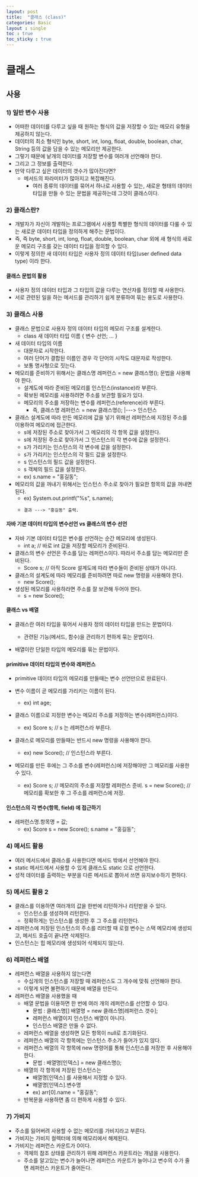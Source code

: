 ```yaml
---
layout: post
title:  "클래스 (class)"
categories: Basic
layout : single
toc : true 
toc_sticky : true
---
```


# 클래스 

## 사용

### 1) 일반 변수 사용
- 어떠한 데이터를 다루고 싶을 때 원하는 형식의 값을 저장할 수 있는 메모리 유형을 제공하지 않는다.
- 데이터의 최소 형식인 byte, short, int, long, float, double, boolean, char, String 등의 값을 담을 수 있는 메모리만 제공한다.
- 그렇기 때문에 낱개의 데이터를 저장할 변수를 여러개 선언해야 한다.
- 그리고 그 정보를 출력한다.
- 만약 다루고 싶은 데이터의 갯수가 많아진다면?
    - 메서드의 파라미터가 많아지고 복잡해진다.
        - 여러 종류의 데이터를 묶어서 하나로 사용할 수 있는, 새로운 형태의 데이터 타입을 만들 수 있는 문법을 제공하는데 그것이 클래스이다.

### 2) 클래스란?
- 개발자가 자신이 개발하는 프로그램에서 사용할 특별한 형식의 데이터를 다룰 수 있는 새로운 데이터 타입을 정의하게 해주는 문법이다.
- 즉, 즉 byte, short, int, long, float, double, boolean, char 외에 새 형식의 새로운 메모리 구조를 갖는 데이터 타입을 정의할 수 있다.
- 이렇게 정의한 새 데이터 타입은 사용자 정의 데이터 타입(user defined data type) 이라 한다.

#### 클래스 문법의 활용
- 사용자 정의 데이터 타입과 그 타입의 값을 다루는 연산자를 정의할 때 사용한다.
- 서로 관련된 일을 하는 메서드를 관리하기 쉽게 분류하여 묶는 용도로 사용한다.

### 3) 클래스 사용
- 클래스 문법으로 사용자 정의 데이터 타입의 메모리 구조를 설계한다.
    - class 새 데이터 타입 이름 {
        변수 선언;
        ...
    }
- 새 데이터 타입의 이름
    - 대문자로 시작한다.
    - 여러 단어가 결합된 이름인 경우 각 단어의 시작도 대문자로 작성한다.
    - 보통 명사형으로 짓는다.
- 메모리를 준비하기 위해서는 클래스명 레퍼런스 = new 클래스명(); 문법을 사용해야 한다.
    - 설계도에 따라 준비된 메모리를 인스턴스(instance)라 부른다.
    - 확보된 메모리를 사용하려면 주소를 보관할 필요가 있다.
    - 메모리의 주소를 저장하는 변수를 레퍼런스(reference)라 부른다.
        - 즉, 클래스명 레퍼런스 = new 클래스명();
                               |---> 인스턴스
- 클래스 설계도에 따라 만든 메모리에 값을 넣기 위해선 레퍼런스에 지정된 주소를 이용하여 메모리에 접근한다.
    - s에 저장된 주소로 찾아가서 그 메모리의 각 항목 값을 설정한다. 
    - s에 저장된 주소로 찾아가서 그 인스턴스의 각 변수에 값을 설정한다. 
    - s가 가리키는 인스턴스의 각 변수에 값을 설정한다. 
    - s가 가리키는 인스턴스의 각 필드 값을 설정한다. 
    - s 인스턴스의 필드 값을 설정한다. 
    - s 객체의 필드 값을 설정한다.
    - ex) s.name = "홍길동";
- 메모리의 값을 꺼내기 위해서는 인스턴스 주소로 찾아가 필요한 항목의 값을 꺼내면 된다.
    - ex) System.out.printf("%s", s.name);
    -     결과 ---> "홍길동" 출력.

#### 자바 기본 데이터 타입의 변수선언 vs 클래스의 변수 선언
- 자바 기본 데이터 타입은 변수를 선언하는 순간 메모리에 생성된다.
    - int a; // 바로 int 값을 저장할 메모리가 준비된다.
- 클래스의 변수 선언은 주소를 담는 레퍼런스이다. 따라서 주소를 담는 메모리만 준비된다.
    - Score s; // 아직 Score 설계도에 따라 변수들이 준비된 상태가 아니다.
- 클래스의 설계도에 따라 메모리를 준비하려면 따로 new 명령을 사용해야 한다.
    - new Score();
- 생성된 메모리를 사용하라면 주소를 잘 보관해 두어야 한다.
    - s = new Score();

#### 클래스 vs 배열
- 클래스란 여러 타입을 묶어서 사용자 정의 데이터 타입을 만드는 문법이다.
    - 관련된 기능(메서드, 함수)을 관리하기 편하게 묶는 문법이다.

- 배열이란 단일한 타입의 메모리를 묶는 문법이다.

#### primitive 데이터 타입의 변수와 레퍼런스
- primitive 데이터 타입의 메모리를 만들때는 변수 선언만으로 완료된다.
- 변수 이름이 곧 메모리를 가리키는 이름이 된다.
    - ex) int age; 

- 클래스 이름으로 지정한 변수는 메모리 주소를 저장하는 변수(레퍼런스)이다.
    - ex) Score s; // s 는 레퍼런스라 부른다.

- 클래스로 메모리를 만들때는 반드시 new 명령을 사용해야 한다.
    - ex) new Score(); // 인스턴스라 부른다.

- 메모리를 만든 후에는 그 주소를 변수(레퍼런스)에 저장해야만 그 메모리를 사용한 수 있다.
    - ex) Score s; // 메모리의 주소를 저장할 레퍼런스 준비.
          s = new Score(); // 메모리를 확보한 후 그 주소를 레퍼런스에 저장.

#### 인스턴스의 각 변수(항목, field) 에 접근하기
- 레퍼런스명.항목명 = 값;
    - ex) Score s = new Score();
          s.name = "홍길동";

### 4) 메서드 활용
- 여러 메서드에서 클래스를 사용한다면 메서드 밖에서 선언해야 한다.
- static 메서드에서 사용할 수 있게 클래스도 static 으로 선언한다.
- 성적 데이터를 출력하는 부분을 다른 메서드로 뽑아서 쓰면 유지보수하기 편하다.

### 5) 메서드 활용 2
- 클래스를 이용하면 여러개의 값을 한번에 리턴하거나 리턴받을 수 있다.
    - 인스턴스를 생성하여 리턴한다.
    - 정확하게는 인스턴스를 생성한 후 그 주소를 리턴한다.
- 레퍼런스에 저장된 인스턴스의 주소를 리터할 때 로컬 변수는 스택 메모리에 생성되고, 메서드 호출이 끝나면 삭제된다.
- 인스턴스는 힙 메모리에 생성되어 삭제되지 않는다.

### 6) 레퍼런스 배열
- 레퍼런스 배열을 사용하지 않는다면
    - 수십개의 인스턴스를 저장할 때 레퍼런스도 그 개수에 맞춰 선언해야 한다.
    - 이렇게 되면 불편하기 때문에 배열을 만든다.
- 레퍼런스 배열을 사용했을 때
    - 배열 문법을 이용하면 한 번에 여러 개의 레퍼런스를 선언할 수 있다.
        - 문법 : 클래스명[] 배열명 = new 클래스명[레퍼런스 갯수];
        - 레퍼런스 배열이지 인스턴스 배열이 아니다.
        - 인스턴스 배열은 만들 수 없다.
    - 레퍼런스 배열을 생성하면 모든 항목이 null로 초기화된다.
    - 레퍼런스 배열의 각 항목에는 인스턴스 주소가 들어가 있지 않다.
    - 레퍼런스 배열의 각 항목에 new 명령어를 통해 인스턴스를 저장한 후 사용해야 한다.
        - 문법 : 배열명[인덱스] = new 클래스명();
    - 배열의 각 항목에 저장된 인스턴스는 
        - 배열명[인덱스] 를 사용해서 지정할 수 있다.
        - 배열명[인덱스].변수명
        - ex) arr[0].name = "홍길동";
    - 반복문을 사용하면 좀 더 편하게 사용할 수 있다.

### 7) 가비지
- 주소를 잃어버려 사용할 수 없는 메모리를 가비지라고 부른다.
- 가비지는 가비지 컬렉터에 의해 메모리에서 해제된다.
- 가비지는 레퍼런스 카운트가 0이다.
    - 객체의 참조 상태를 관리하기 위해 레퍼런스 카운트라는 개념을 사용한다.
    - 주소를 알고있는 변수가 늘어나면 레퍼런스 카운트가 늘어나고 변수의 수가 줄면 레퍼런스 카운트가 줄어든다.



